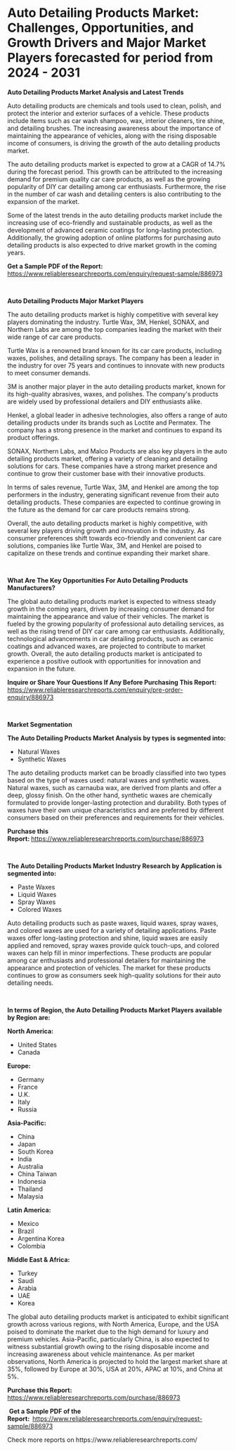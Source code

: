 <p><h1>Auto Detailing Products Market: Challenges, Opportunities, and Growth Drivers and Major Market Players forecasted for period from 2024 - 2031</h1></p><p><strong>Auto Detailing Products Market Analysis and Latest Trends</strong></p>
<p><p>Auto detailing products are chemicals and tools used to clean, polish, and protect the interior and exterior surfaces of a vehicle. These products include items such as car wash shampoo, wax, interior cleaners, tire shine, and detailing brushes. The increasing awareness about the importance of maintaining the appearance of vehicles, along with the rising disposable income of consumers, is driving the growth of the auto detailing products market.</p><p>The auto detailing products market is expected to grow at a CAGR of 14.7% during the forecast period. This growth can be attributed to the increasing demand for premium quality car care products, as well as the growing popularity of DIY car detailing among car enthusiasts. Furthermore, the rise in the number of car wash and detailing centers is also contributing to the expansion of the market.</p><p>Some of the latest trends in the auto detailing products market include the increasing use of eco-friendly and sustainable products, as well as the development of advanced ceramic coatings for long-lasting protection. Additionally, the growing adoption of online platforms for purchasing auto detailing products is also expected to drive market growth in the coming years.</p></p>
<p><strong>Get a Sample PDF of the Report:&nbsp;</strong> <a href="https://www.reliableresearchreports.com/enquiry/request-sample/886973">https://www.reliableresearchreports.com/enquiry/request-sample/886973</a></p>
<p>&nbsp;</p>
<p><strong>Auto Detailing Products Major Market Players</strong></p>
<p><p>The auto detailing products market is highly competitive with several key players dominating the industry. Turtle Wax, 3M, Henkel, SONAX, and Northern Labs are among the top companies leading the market with their wide range of car care products.</p><p>Turtle Wax is a renowned brand known for its car care products, including waxes, polishes, and detailing sprays. The company has been a leader in the industry for over 75 years and continues to innovate with new products to meet consumer demands.</p><p>3M is another major player in the auto detailing products market, known for its high-quality abrasives, waxes, and polishes. The company's products are widely used by professional detailers and DIY enthusiasts alike.</p><p>Henkel, a global leader in adhesive technologies, also offers a range of auto detailing products under its brands such as Loctite and Permatex. The company has a strong presence in the market and continues to expand its product offerings.</p><p>SONAX, Northern Labs, and Malco Products are also key players in the auto detailing products market, offering a variety of cleaning and detailing solutions for cars. These companies have a strong market presence and continue to grow their customer base with their innovative products.</p><p>In terms of sales revenue, Turtle Wax, 3M, and Henkel are among the top performers in the industry, generating significant revenue from their auto detailing products. These companies are expected to continue growing in the future as the demand for car care products remains strong.</p><p>Overall, the auto detailing products market is highly competitive, with several key players driving growth and innovation in the industry. As consumer preferences shift towards eco-friendly and convenient car care solutions, companies like Turtle Wax, 3M, and Henkel are poised to capitalize on these trends and continue expanding their market share.</p></p>
<p>&nbsp;</p>
<p><strong>What Are The Key Opportunities For Auto Detailing Products Manufacturers?</strong></p>
<p><p>The global auto detailing products market is expected to witness steady growth in the coming years, driven by increasing consumer demand for maintaining the appearance and value of their vehicles. The market is fueled by the growing popularity of professional auto detailing services, as well as the rising trend of DIY car care among car enthusiasts. Additionally, technological advancements in car detailing products, such as ceramic coatings and advanced waxes, are projected to contribute to market growth. Overall, the auto detailing products market is anticipated to experience a positive outlook with opportunities for innovation and expansion in the future.</p></p>
<p><strong>Inquire or Share Your Questions If Any Before Purchasing This Report:</strong> <a href="https://www.reliableresearchreports.com/enquiry/pre-order-enquiry/886973">https://www.reliableresearchreports.com/enquiry/pre-order-enquiry/886973</a></p>
<p>&nbsp;</p>
<p><strong>Market Segmentation</strong></p>
<p><strong>The Auto Detailing Products Market Analysis by types is segmented into:</strong></p>
<p><ul><li>Natural Waxes</li><li>Synthetic Waxes</li></ul></p>
<p><p>The auto detailing products market can be broadly classified into two types based on the type of waxes used: natural waxes and synthetic waxes. Natural waxes, such as carnauba wax, are derived from plants and offer a deep, glossy finish. On the other hand, synthetic waxes are chemically formulated to provide longer-lasting protection and durability. Both types of waxes have their own unique characteristics and are preferred by different consumers based on their preferences and requirements for their vehicles.</p></p>
<p><strong>Purchase this Report:&nbsp;</strong><a href="https://www.reliableresearchreports.com/purchase/886973">https://www.reliableresearchreports.com/purchase/886973</a></p>
<p>&nbsp;</p>
<p><strong>The Auto Detailing Products Market Industry Research by Application is segmented into:</strong></p>
<p><ul><li>Paste Waxes</li><li>Liquid Waxes</li><li>Spray Waxes</li><li>Colored Waxes</li></ul></p>
<p><p>Auto detailing products such as paste waxes, liquid waxes, spray waxes, and colored waxes are used for a variety of detailing applications. Paste waxes offer long-lasting protection and shine, liquid waxes are easily applied and removed, spray waxes provide quick touch-ups, and colored waxes can help fill in minor imperfections. These products are popular among car enthusiasts and professional detailers for maintaining the appearance and protection of vehicles. The market for these products continues to grow as consumers seek high-quality solutions for their auto detailing needs.</p></p>
<p>&nbsp;</p>
<p><strong>In terms of Region, the Auto Detailing Products Market Players available by Region are:</strong></p>
<p>
    <p> <strong> North America: </strong>
        <ul>
            <li>United States</li>
            <li>Canada</li>
        </ul>
        </p> 
    <p> <strong> Europe: </strong>
        <ul>
            <li>Germany</li>
            <li>France</li>
            <li>U.K.</li>
            <li>Italy</li>
            <li>Russia</li>
        </ul>
        </p> 
    <p> <strong> Asia-Pacific: </strong>
        <ul>
            <li>China</li>
            <li>Japan</li>
            <li>South Korea</li>
            <li>India</li>
            <li>Australia</li>
            <li>China Taiwan</li>
            <li>Indonesia</li>
            <li>Thailand</li>
            <li>Malaysia</li>
        </ul>
        </p> 
    <p> <strong> Latin America: </strong>
        <ul>
            <li>Mexico</li>
            <li>Brazil</li>
            <li>Argentina Korea</li>
            <li>Colombia</li>
        </ul>
        </p> 
    <p> <strong> Middle East & Africa: </strong>
        <ul>
            <li>Turkey</li>
            <li>Saudi</li>
            <li>Arabia</li>
            <li>UAE</li>
            <li>Korea</li>
        </ul>
    </p>
    </p>
<p><p>The global auto detailing products market is anticipated to exhibit significant growth across various regions, with North America, Europe, and the USA poised to dominate the market due to the high demand for luxury and premium vehicles. Asia-Pacific, particularly China, is also expected to witness substantial growth owing to the rising disposable income and increasing awareness about vehicle maintenance. As per market observations, North America is projected to hold the largest market share at 35%, followed by Europe at 30%, USA at 20%, APAC at 10%, and China at 5%.</p></p>
<p><strong>Purchase this Report: </strong><a href="https://www.reliableresearchreports.com/purchase/886973">https://www.reliableresearchreports.com/purchase/886973</a></p>
<p>&nbsp;<strong>Get a Sample PDF of the Report:&nbsp;&nbsp;</strong><a href="https://www.reliableresearchreports.com/enquiry/request-sample/886973">https://www.reliableresearchreports.com/enquiry/request-sample/886973</a></p>
<p><strong></strong></p>
<p>Check more reports on https://www.reliableresearchreports.com/</p>